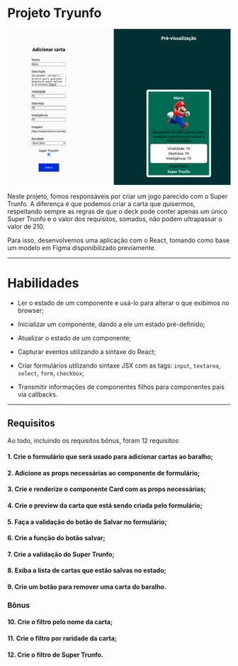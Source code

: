 # Projeto Tryunfo

<img src="../../images/TRYUNFO.png" alt="Project-logo">

Neste projeto, fomos responsáveis por criar um jogo parecido com o Super Trunfo. A diferença é que podemos criar a carta que quisermos, respeitando sempre as regras de que o deck pode conter apenas um único Super Trunfo e o valor dos requisitos, somados, não podem ultrapassar o valor de 210.

Para isso, desenvolvemos uma aplicação com o React, tomando como base um modelo em Figma disponibilizado previamente.

---

# Habilidades

- Ler o estado de um componente e usá-lo para alterar o que exibimos no browser;

- Inicializar um componente, dando a ele um estado pré-definido;

- Atualizar o estado de um componente;

- Capturar eventos utilizando a sintaxe do React;

- Criar formulários utilizando sintaxe JSX com as tags: `input`, `textarea`, `select`, `form`, `checkbox`;

- Transmitir informações de componentes filhos para componentes pais via callbacks.

---

## Requisitos

Ao todo, incluindo os requisitos bônus, foram 12 requisitos:

#### 1. Crie o formulário que será usado para adicionar cartas ao baralho;

#### 2. Adicione as props necessárias ao componente de formulário;

#### 3. Crie e renderize o componente Card com as props necessárias;

#### 4. Crie o preview da carta que está sendo criada pelo formulário;

#### 5. Faça a validação do botão de Salvar no formulário;

#### 6. Crie a função do botão salvar;

#### 7. Crie a validação do Super Trunfo;

#### 8. Exiba a lista de cartas que estão salvas no estado;

#### 9. Crie um botão para remover uma carta do baralho.

### Bônus

#### 10. Crie o filtro pelo nome da carta;

#### 11. Crie o filtro por raridade da carta;

#### 12. Crie o filtro de Super Trunfo.